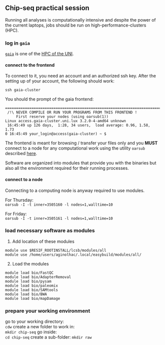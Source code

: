 ## Chip-seq practical session

Running all analyses is computationally intensive and despite the power of the current laptops, jobs should be run on high-performance-clusters (HPC).

### log in `gaia`

[`gaia`](https://hpc.uni.lu/systems/gaia/) is one of the [HPC of the UNI](https://hpc.uni.lu).

#### connect to the frontend

To connect to it, you need an account and an authorized ssh key. After the setting up of your account, the following should work:

```
ssh gaia-cluster
```

You should the prompt of the gaia frontend:
```
===============================================================================
 /!\ NEVER COMPILE OR RUN YOUR PROGRAMS FROM THIS FRONTEND !
     First reserve your nodes (using oarsub(1))
Linux access.gaia-cluster.uni.lux 3.2.0-4-amd64 unknown
 16:45:49 up 126 days,  1:28, 34 users,  load average: 0.96, 1.58, 1.73
0 16:45:49 your_login@access(gaia-cluster) ~ $
```

The frontend is meant for browsing / transfer your files only and you **MUST** connect to a node for any computational work using the utility `oarsub` described [here](https://hpc.uni.lu/users/docs/oar.html).

 Software are organized into modules that provide you with the binaries but also all the environment required for their running processes.

#### connect to a node

Connecting to a computing node is anyway required to use modules.

For Thursday:  
`oarsub -I -t inner=3505160 -l nodes=1,walltime=10`

For Friday:  
`oarsub -I -t inner=3505161 -l nodes=1,walltime=10`

### load necessary software as modules

 1. Add location of these modules

```
module use $RESIF_ROOTINSTALL/lcsb/modules/all
module use /home/users/aginolhac/.local/easybuild/modules/all/
```

 2. Load the modules

```
module load bio/FastQC
module load bio/AdapterRemoval
module load bio/pysam
module load bio/paleomix
module load bio/SAMtools
module load bio/BWA
module load bio/mapDamage
 ```

### prepare your working environment

go to your working directory:  
`cdw`
create a new folder to work in:  
`mkdir chip-seq`
go inside:  
`cd chip-seq`
create a sub-folder:
`mkdir raw`
